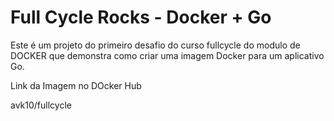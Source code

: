 # Full Cycle Rocks - Docker + Go

Este é um projeto do primeiro desafio do curso fullcycle do modulo de DOCKER que demonstra como criar uma imagem Docker para um aplicativo Go.

Link da Imagem no DOcker Hub

avk10/fullcycle